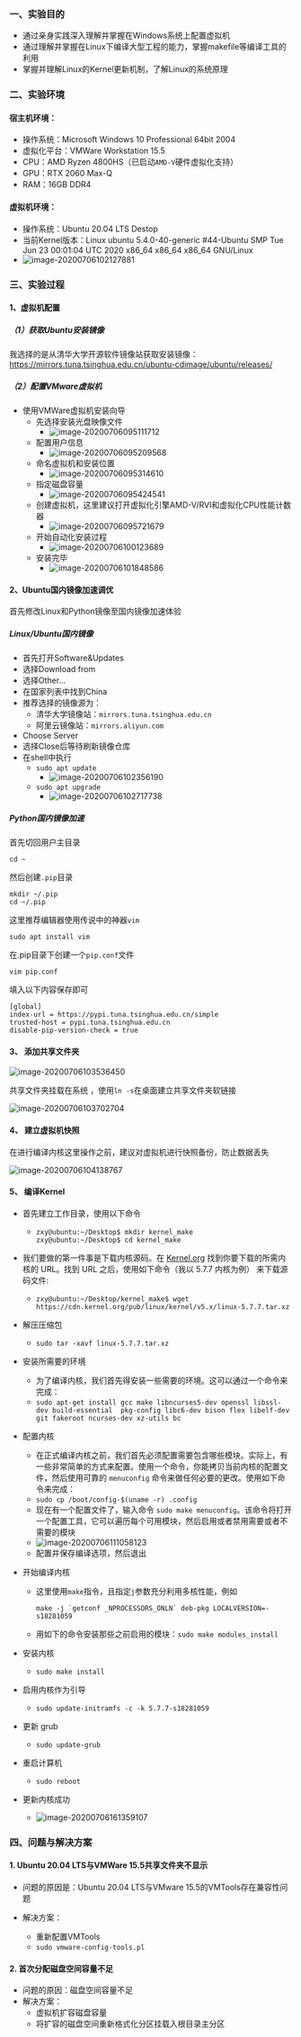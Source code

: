 ### 一、实验目的

- 通过亲身实践深入理解并掌握在Windows系统上配置虚拟机
- 通过理解并掌握在Linux下编译大型工程的能力，掌握makefile等编译工具的利用
- 掌握并理解Linux的Kernel更新机制，了解Linux的系统原理

### 二、实验环境

#### 宿主机环境：

- 操作系统：Microsoft Windows 10 Professional 64bit 2004
- 虚拟化平台：VMWare Workstation 15.5
- CPU：AMD Ryzen 4800HS（已启动`AMD-V`硬件虚拟化支持）
- GPU：RTX 2060 Max-Q
- RAM：16GB DDR4

#### 虚拟机环境：

- 操作系统：Ubuntu 20.04 LTS Destop
- 当前Kernel版本：Linux ubuntu 5.4.0-40-generic #44-Ubuntu SMP Tue Jun 23 00:01:04 UTC 2020 x86_64 x86_64 x86_64 GNU/Linux
- ![image-20200706102127881](C:\Users\syc\Desktop\信息安全综合训练Ⅰ\第一天\01.png)

### 三、实验过程

#### 1、虚拟机配置

##### （1）获取Ubuntu安装镜像

我选择的是从清华大学开源软件镜像站获取安装镜像：https://mirrors.tuna.tsinghua.edu.cn/ubuntu-cdimage/ubuntu/releases/

##### （2）配置VMware虚拟机

- 使用VMWare虚拟机安装向导
  - 先选择安装光盘映像文件
    - ![image-20200706095111712](C:\Users\syc\Desktop\信息安全综合训练Ⅰ\第一天\02.png)
  - 配置用户信息
    - ![image-20200706095209568](C:\Users\syc\Desktop\信息安全综合训练Ⅰ\第一天\03.png)
  - 命名虚拟机和安装位置
    - ![image-20200706095314610](C:\Users\syc\Desktop\信息安全综合训练Ⅰ\第一天\04png)
  - 指定磁盘容量
    - ![image-20200706095424541](C:\Users\syc\Desktop\信息安全综合训练Ⅰ\第一天\05.png)
  - 创建虚拟机，这里建议打开虚拟化引擎AMD-V/RVI和虚拟化CPU性能计数器
    - ![image-20200706095721679](C:\Users\syc\Desktop\信息安全综合训练Ⅰ\第一天\06.png)
  - 开始自动化安装过程
    - ![image-20200706100123689](C:\Users\syc\Desktop\信息安全综合训练Ⅰ\第一天\07.png)
  - 安装完毕
    - ![image-20200706101848586](C:\Users\syc\Desktop\信息安全综合训练Ⅰ\第一天\08.png)

#### 2、Ubuntu国内镜像加速调优

首先修改Linux和Python镜像至国内镜像加速体验

##### Linux/Ubuntu国内镜像

- 首先打开Software&Updates
- 选择Download from
- 选择Other...
- 在国家列表中找到China
- 推荐选择的镜像源为：
  - 清华大学镜像站：`mirrors.tuna.tsinghua.edu.cn`
  - 阿里云镜像站：`mirrors.aliyun.com`
- Choose Server
- 选择Close后等待刷新镜像仓库
- 在shell中执行
  - `sudo apt update`
    - ![image-20200706102356190](C:\Users\syc\Desktop\信息安全综合训练Ⅰ\第一天\09.png)
  - `sudo apt upgrade`
    - ![image-20200706102717738](C:\Users\syc\Desktop\信息安全综合训练Ⅰ\第一天\10.png)

##### Python国内镜像加速

首先切回用户主目录

```shell
cd ~
```

然后创建`.pip`目录

```shell
mkdir ~/.pip
cd ~/.pip
```

这里推荐编辑器使用传说中的神器`vim`

```shell
sudo apt install vim
```

在.pip目录下创建一个`pip.conf`文件

```shell
vim pip.conf
```

填入以下内容保存即可

```shell
[global]
index-url = https://pypi.tuna.tsinghua.edu.cn/simple
trusted-host = pypi.tuna.tsinghua.edu.cn
disable-pip-version-check = true
```

#### 3、 添加共享文件夹

![image-20200706103536450](C:\Users\syc\Desktop\信息安全综合训练Ⅰ\第一天\11.png)

共享文件夹挂载在系统 ，使用`ln -s`在桌面建立共享文件夹软链接

![image-20200706103702704](C:\Users\syc\Desktop\信息安全综合训练Ⅰ\第一天\12.png)

#### 4、 建立虚拟机快照

在进行编译内核这里操作之前，建议对虚拟机进行快照备份，防止数据丢失

![image-20200706104138767](C:\Users\syc\Desktop\信息安全综合训练Ⅰ\第一天\13.png)

#### 5、 编译Kernel

- 首先建立工作目录，使用以下命令

  - ```shell
    zxy@ubuntu:~/Desktop$ mkdir kernel_make
    zxy@ubuntu:~/Desktop$ cd kernel_make
    ```

- 我们要做的第一件事是下载内核源码。在 [Kernel.org](https://www.kernel.org/) 找到你要下载的所需内核的 URL。找到 URL 之后，使用如下命令（我以 5.7.7 内核为例） 来下载源码文件:

  - ```shell
    zxy@ubuntu:~/Desktop/kernel_make$ wget https://cdn.kernel.org/pub/linux/kernel/v5.x/linux-5.7.7.tar.xz
    ```

- 解压压缩包

  - `sudo tar -xavf linux-5.7.7.tar.xz`

- 安装所需要的环境

  - 为了编译内核，我们首先得安装一些需要的环境。这可以通过一个命令来完成：
  - `sudo apt-get install gcc make libncurses5-dev openssl libssl-dev build-essential  pkg-config libc6-dev bison flex libelf-dev git fakeroot ncurses-dev xz-utils bc`

- 配置内核

  - 在正式编译内核之前，我们首先必须配置需要包含哪些模块。实际上，有一些非常简单的方式来配置。使用一个命令，你能拷贝当前内核的配置文件，然后使用可靠的 `menuconfig` 命令来做任何必要的更改。使用如下命令来完成：
  - `sudo cp /boot/config-$(uname -r) .config`
  - 现在有一个配置文件了，输入命令 `sudo make menuconfig`。该命令将打开一个配置工具，它可以遍历每个可用模块，然后启用或者禁用需要或者不需要的模块
  - ![image-20200706111058123](C:\Users\syc\Desktop\信息安全综合训练Ⅰ\第一天\14.png)
  - 配置并保存编译选项，然后退出

- 开始编译内核

  - 这里使用`make`指令，且指定`j`参数充分利用多核性能，例如

    ```shell
    make -j `getconf _NPROCESSORS_ONLN` deb-pkg LOCALVERSION=-s18281059
    ```

  - 用如下的命令安装那些之前启用的模块：`sudo make modules_install`

- 安装内核

  - `sudo make install`

- 启用内核作为引导

  - `sudo update-initramfs -c -k 5.7.7-s18281059`

- 更新 grub

  - `sudo update-grub`

- 重启计算机

  - `sudo reboot`

- 更新内核成功

  - ![image-20200706161359107](C:\Users\syc\Desktop\信息安全综合训练Ⅰ\第一天\15.png)

### 四、问题与解决方案

#### 1. Ubuntu 20.04 LTS与VMWare 15.5共享文件夹不显示

- 问题的原因是：Ubuntu 20.04 LTS与VMware 15.5的VMTools存在兼容性问题

- 解决方案：
  - 重新配置VMTools
  - `sudo vmware-config-tools.pl`

#### 2. 首次分配磁盘空间容量不足

- 问题的原因：磁盘空间容量不足
- 解决方案：
  - 虚拟机扩容磁盘容量
  - 将扩容的磁盘空间重新格式化分区挂载入根目录主分区
